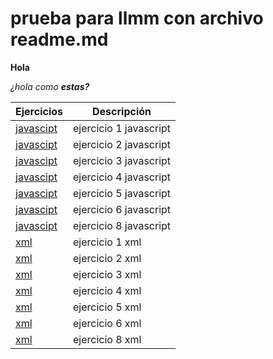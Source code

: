 # prueba para llmm con archivo readme.md

**Hola**

_¿hola como **estas?**_


Ejercicios|Descripción
-----------|---------
[javascipt](/ejercicio1/index.html)|ejercicio 1 javascript
[javascipt](/ejercicio2/index.html)|ejercicio 2 javascript
[javascipt](/ejercicio3/index.html)|ejercicio 3 javascript
[javascipt](/ejercicio4/index.html)|ejercicio 4 javascript
[javascipt](/ejercicio5/index.html)|ejercicio 5 javascript
[javascipt](/ejercicio6/index.html)|ejercicio 6 javascript
[javascipt](/ejercicio8/index.html)|ejercicio 8 javascript
[xml](xml/ejercicio1)|ejercicio 1 xml
[xml](xml/ejercicio2)|ejercicio 2 xml
[xml](xml/ejercicio3)|ejercicio 3 xml
[xml](xml/ejercicio4)|ejercicio 4 xml
[xml](xml/ejercicio5)|ejercicio 5 xml
[xml](xml/ejercicio6)|ejercicio 6 xml
[xml](xml/ejercicio8)|ejercicio 8 xml
